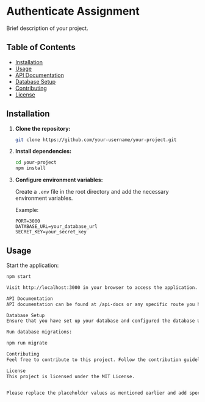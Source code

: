 # Authenticate Assignment

Brief description of your project.

## Table of Contents

- [Installation](#installation)
- [Usage](#usage)
- [API Documentation](#api-documentation)
- [Database Setup](#database-setup)
- [Contributing](#contributing)
- [License](#license)

## Installation

1. **Clone the repository:**

    ```bash
    git clone https://github.com/your-username/your-project.git
    ```

2. **Install dependencies:**

    ```bash
    cd your-project
    npm install
    ```

3. **Configure environment variables:**

    Create a `.env` file in the root directory and add the necessary environment variables.

    Example:

    ```env
    PORT=3000
    DATABASE_URL=your_database_url
    SECRET_KEY=your_secret_key
    ```

## Usage

Start the application:

```bash
npm start

Visit http://localhost:3000 in your browser to access the application.

API Documentation
API documentation can be found at /api-docs or any specific route you have defined for Swagger/OpenAPI documentation.

Database Setup
Ensure that you have set up your database and configured the database URL in the .env file.

Run database migrations:

npm run migrate

Contributing
Feel free to contribute to this project. Follow the contribution guidelines for more information.

License
This project is licensed under the MIT License.


Please replace the placeholder values as mentioned earlier and add specific details as needed for your project.
